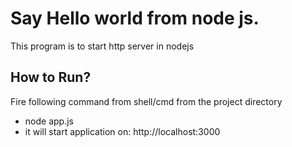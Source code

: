 # Say Hello world from node js.
This program is to start http server in nodejs
## How to Run?
Fire following command from shell/cmd from the project directory
- node app.js
- it will start application on: http://localhost:3000